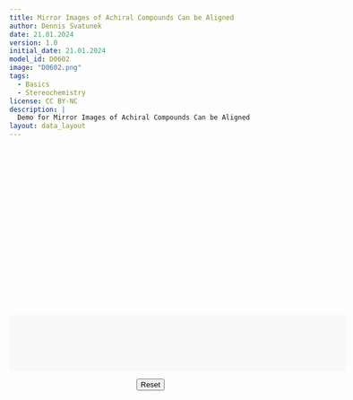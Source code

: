 ```yaml
---
title: Mirror Images of Achiral Compounds Can be Aligned
author: Dennis Svatunek
date: 21.01.2024
version: 1.0
initial_date: 21.01.2024
model_id: D0602
image: "D0602.png"
tags: 
  - Basics
  - Stereochemistry
license: CC BY-NC
description: |
  Demo for Mirror Images of Achiral Compounds Can be Aligned
layout: data_layout
---
```

<script src="https://code.jquery.com/jquery-3.6.0.min.js"></script>
<script src="https://3Dmol.org/build/3Dmol-min.js"></script>
<script src="https://cdnjs.cloudflare.com/ajax/libs/three.js/r128/three.min.js"></script>

<div style="text-align: center;">


<div id="D0602" style="margin: auto; width: 600px; height: 300px;"></div>

<div id="text-content" style="display: flex; justify-content: center; align-items: center; margin: auto; width: 600px; height: 100px; background-color: #f9f9f9; text-align: center; font-size: 18px; color: #000; font-weight: bold;">
</div>

<button id="resetButton">Reset</button>
</div>
<script>
(function() {
$(document).ready(function() {
var textContainer = document.getElementById("text-content");
var messages = ["Let's figure out the configuration of this molecule.", "Bromine has the highest atomic number. It has priority 1.", "Chlorine has the 2nd highest atomic number.", "Fluorine is number 3 in this example.", "Hydrogen has the lowest priority.", "Now let's rotate the molecule so the lowest priority residue is in the back.", "Substituents 1, 2, and 3 are oriented counter-clockwise. It's S configured!"];

function updateText(step) {
  if (step < messages.length) {
    textContainer.textContent = messages[step];
  }
}

var viewers = $3Dmol.createViewerGrid('D0602', {
    rows: 1,
    cols: 2,
    control_all: false },{ 
defaultcolors: $3Dmol.elementColors.Jmol, nomouse: false});
function initializeViewer() {
	
    var xyz = `5
0 1
 C  0.0 0.0  0.00
 H  0.356	0.5043	-0.873
 H 	-1.069	0.0	0.0
 F 	0.45	0.6363	1.102
 Cl	0.586	-1.6594	0.0 
    `; 

	var viewer = viewers[0][0];
    viewer.clear();
	viewer.control_all = false;
    viewer.addModel(xyz, "xyz");
    viewer.setStyle({}, {stick: {radius: 0.15, colorscheme: {'prop': 'elem', map: {'F': '#00ffff'}}}, sphere: {scale: 0.25, colorscheme: {'prop': 'elem', map: {'F': '#00ffff'}}}});
    viewer.zoomTo({x:0.0, y:0.0,z:0.0});
    viewer.zoom(2);
	viewer.setView([    0,    0,    0,    135.82179545095573,0, 0, 0, 1]);
    viewer.setBackgroundColor('#f9f9f9');
    viewer.setViewStyle({style: 'outline', color: 'black', width: 0.02});
    viewer.render();
	
	
    var xyz2 = `5
0 1
 C  0.0 0.0  0.00
 H  0.356	0.5043	-0.873
 H 	-1.069	0.0	0.0
 F 	0.45	0.6363	1.102
 Cl	0.586	-1.6594	0.0 
    `; 
	
	var viewer = viewers[0][1];
    viewer.clear();
	viewer.control_all = false;
    viewer.addModel(xyz2, "xyz");
    viewer.setStyle({}, {stick: {radius: 0.15, colorscheme: {'prop': 'elem', map: {'F': '#00ffff'}}}, sphere: {scale: 0.25, colorscheme: {'prop': 'elem', map: {'F': '#00ffff'}}}});
    viewer.zoomTo({x:0.0, y:-0.0,z:0.000});
    viewer.zoom(2);
	viewer.setView([    0,    0,    0,    135.82179545095573,-0.2883748, 0.8166027, 0, 0.5]);// rotate across C-Cl bond -120 degree
	viewer.rotate(180,{vx:0, vy:1,vz:0});
    viewer.setBackgroundColor('#f9f9f9');
    viewer.setViewStyle({style: 'outline', color: 'black', width: 0.02});
    viewer.render();
	
	updateText(0);
}

initializeViewer()

function trackAlignment() {
    var viewer1 = viewers[0][0];
    var viewer2 = viewers[0][1];

    var view1 = viewer1.getView();
    var view2 = viewer2.getView();

function quaternionDot(q1, q2, weights) {
    return weights[0] * q1[0] * q2[0] + weights[1] * q1[1] * q2[1] + weights[2] * q1[2] * q2[2] + weights[3] * q1[3] * q2[3];
}

function quaternionDistance(q1, q2, weights) {
    var dot = quaternionDot(q1, q2, weights);
    return 2 * Math.acos(Math.min(Math.max(Math.abs(dot), -1), 1)); // Clamping the value between -1 and 1 for safety
}

// Example weights: assuming you want to reduce the influence of the 'w' component
var weights = [1, 1, 1, 1]; // Adjust these weights as needed

var distance = quaternionDistance(view1.slice(4, 8), view2.slice(4, 8), weights);


textContainer.textContent = "Quaternion Distance: " + distance.toFixed(4);

    return distance;
}

function slerp(q1, q2, t) {
    var dot = q1[0] * q2[0] + q1[1] * q2[1] + q1[2] * q2[2] + q1[3] * q2[3];

    // If dot is negative, invert one quaternion to reduce spinning
    if (dot < 0) {
        q1 = q1.map(x => -x);
        dot = -dot;
    }

    // If the quaternions are very close, linearly interpolate
    if (dot > 0.9995) {
        return q1.map((x, i) => x + t * (q2[i] - x));
    }
    const theta_0 = Math.acos(dot); // initial angle
    const theta = theta_0 * t; // angle at t
    const sin_theta = Math.sin(theta);
    const sin_theta_0 = Math.sin(theta_0);
    const s0 = Math.cos(theta) - dot * sin_theta / sin_theta_0;
    const s1 = sin_theta / sin_theta_0;
    return q1.map((x, i) => (s0 * x) + (s1 * q2[i]));
}

function linearInterpolate(value1, value2, t) {
    return value1 + (value2 - value1) * t;
}

var isAligned = false; // Flag to check if alignment is done

function alignViewers() {
    var viewer1 = viewers[0][0];
    var viewer2 = viewers[0][1];
    var t = 0;
    var alignInterval = setInterval(function() {
        var distance = trackAlignment();
        // Update text based on alignment distance
        if (distance < 0.4) {
            textContainer.innerHTML  = "Aligned!<br>(distance: " + distance.toFixed(4) + ")";
            
        } else if (distance < 0.5) {
            textContainer.innerHTML  = "Very close!<br>(distance: " + distance.toFixed(4) + ")";
        } else if (distance < 0.6) {
            textContainer.innerHTML  = "Close!<br>(distance: " + distance.toFixed(4) + ")";
        } else {
            textContainer.innerHTML  = "Try to align these molecules!<br>(distance: " + distance.toFixed(4) + ")";
        }

        // Align only if distance is under 0.3 and alignment is not done
        if (distance < 0.4 && !isAligned) {
            var view1 = viewer1.getView();
            var view2 = viewer2.getView();
			setMouseControl(false);
            t += 0.01; // Increment for gradual alignment
            if (t > 1) t = 1;

            // Perform alignment
            // Linearly interpolate x, y, z, and zoom
            var newX = linearInterpolate(view2[0], view1[0], t);
            var newY = linearInterpolate(view2[1], view1[1], t);
            var newZ = linearInterpolate(view2[2], view1[2], t);
            var newZoom = linearInterpolate(view2[3], view1[3], t);

            // SLERP for quaternion
            var newQuaternion = slerp(view2.slice(4, 8), view1.slice(4, 8), t);

            // Combine the interpolated values
            var newView = [newX, newY, newZ, newZoom].concat(newQuaternion);
            viewer2.setView(newView);
        }

        // Stop the alignment if the distance is below the threshold
        if (distance < 0.00005) {
            clearInterval(alignInterval);
            isAligned = true;
			setMouseControl(true);
            // Re-enable mouse control and set control_all to true
            viewer1.noMouse = false;
            viewer2.noMouse = false;
            viewer1.control_all = true;
            viewer2.control_all = true;

        }
    }, 50);
}

// Call this function to start alignment
alignViewers();

// Reset functionality
document.getElementById('resetButton').addEventListener('click', function() {
    initializeViewer();
    isAligned = false;
    alignViewers(); // Restart alignment monitoring
});

function setMouseControl(enable) {
    var canvases = document.querySelectorAll('#D0602 canvas');
    canvases.forEach(canvas => {
        if (!enable) {
            canvas.style.pointerEvents = 'none';
        } else {
            canvas.style.pointerEvents = 'auto';
        }
    });
}

$("#text-content").css("position", "relative");
$("#D0602").css("position", "relative");

  });
})();
</script>

